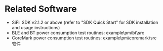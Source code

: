 # Related Software
* SiFli SDK v2.1.2 or above (refer to "SDK Quick Start" for SDK installation and usage instructions)
* BLE and BT power consumption test routines: example\pm\bt\src
* CoreMark power consumption test routines: example\pm\coremark\src软件

